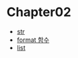 # Chapter02

* [str](https://docs.python.org/3.6/library/stdtypes.html#text-sequence-type-str)
* [format 함수](https://docs.python.org/3/library/string.html#string.Formatter)
* [list](https://docs.python.org/3/tutorial/datastructures.html)
